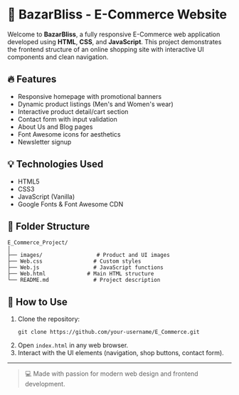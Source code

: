 # 🛒 BazarBliss - E-Commerce Website

Welcome to **BazarBliss**, a fully responsive E-Commerce web application developed using **HTML**, **CSS**, and **JavaScript**. This project demonstrates the frontend structure of an online shopping site with interactive UI components and clean navigation.

## 🔥 Features

- Responsive homepage with promotional banners
- Dynamic product listings (Men's and Women's wear)
- Interactive product detail/cart section
- Contact form with input validation
- About Us and Blog pages
- Font Awesome icons for aesthetics
- Newsletter signup

## 💡 Technologies Used

- HTML5
- CSS3
- JavaScript (Vanilla)
- Google Fonts & Font Awesome CDN

## 📁 Folder Structure

```
E_Commerce_Project/
│
├── images/                 # Product and UI images
├── Web.css                # Custom styles
├── Web.js                 # JavaScript functions
├── Web.html             # Main HTML structure
└── README.md              # Project description
```

## 🚀 How to Use

1. Clone the repository:
   ```
   git clone https://github.com/your-username/E_Commerce.git
   ```
2. Open `index.html` in any web browser.
3. Interact with the UI elements (navigation, shop buttons, contact form).

---

> 💻 Made with passion for modern web design and frontend development.


